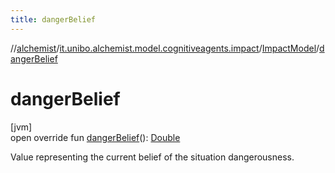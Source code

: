 ```yaml
---
title: dangerBelief
---
```

//[alchemist](../../../index.html)/[it.unibo.alchemist.model.cognitiveagents.impact](../index.html)/[ImpactModel](index.html)/[dangerBelief](danger-belief.html)



# dangerBelief



[jvm]\
open override fun [dangerBelief](danger-belief.html)(): [Double](https://kotlinlang.org/api/latest/jvm/stdlib/kotlin/-double/index.html)



Value representing the current belief of the situation dangerousness.





